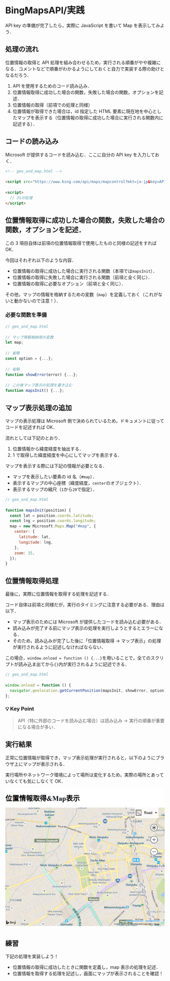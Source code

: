# BingMapsAPI/実践

API key の準備が完了したら，実際に JavaScript を書いて Map を表示してみよう．

## 処理の流れ

位置情報の取得と API 処理を組み合わせるため，実行される順番がやや複雑になる．コメントなどで順番がわかるようにしておくと自力で実装する際の助けとなるだろう．

1. API を使用するためのコード読み込み．
2. 位置情報取得に成功した場合の関数，失敗した場合の関数，オプションを記述．
3. 位置情報の取得（前項での処理と同様）
4. 位置情報が取得できた場合は，id 指定した HTML 要素に現在地を中心としたマップを表示する（位置情報の取得に成功した場合に実行される関数内に記述する）．

## コードの読み込み

Microsoft が提供するコードを読み込む．ここに自分の API key を入力しておく．

```html
<!-- geo_and_map.html -->

<script src="https://www.bing.com/api/maps/mapcontrol?mkt=ja-jp&key=API_KEY"></script>

<script>
  // JSの処理
</script>
```

## 位置情報取得に成功した場合の関数，失敗した場合の関数，オプションを記述．

この 3 項目自体は前項の位置情報取得で使用したものと同様の記述をすれば OK．

今回はそれぞれ以下のような内容．

- 位置情報の取得に成功した場合に実行される関数（本項では`mapsInit`）．
- 位置情報の取得に失敗した場合に実行される関数（前項と全く同じ）．
- 位置情報の取得に必要なオプション（前項と全く同じ）．

その他，マップの情報を格納するための変数（`map`）を定義しておく（これがないと動かないので注意！）．

### 必要な関数を準備

```js
// geo_and_map.html

// マップ情報格納用の変数
let map;

// 省略
const option = {...};

// 省略
function showError(error) {...};

// この後マップ表示の処理を書き込む
function mapsInit() {...};

```

## マップ表示処理の追加

マップの表示処理は Microsoft 側で決められているため，ドキュメントに従ってコードを記述すれば OK．

流れとしては下記のとおり．

1. 位置情報から緯度経度を抽出する．
2. 1 で取得した緯度経度を中心にしてマップを表示する．

マップを表示する際には下記の情報が必要となる．

- マップを表示したい要素の id 名（`#map`）．
- 表示するマップの中心座標（緯度経度，`center`のオブジェクト）．
- 表示するマップの縮尺（`1`から`20`で指定）．

```js
// geo_and_map.html

function mapsInit(position) {
  const lat = position.coords.latitude;
  const lng = position.coords.longitude;
  map = new Microsoft.Maps.Map("#map", {
    center: {
      latitude: lat,
      longitude: lng,
    },
    zoom: 15,
  });
}
```

## 位置情報取得処理

最後に，実際に位置情報を取得する処理を記述する．

コード自体は前項と同様だが，実行のタイミングに注意する必要がある．理由は以下．

- マップ表示のためには Microsoft が提供したコードを読み込む必要がある．
- 読み込みが完了する前にマップ表示の処理を実行しようとするとエラーになる．
- そのため，読み込みが完了した後に「位置情報取得 -> マップ表示」の処理が実行されるように記述しなければならない．

この場合，`window.onload = function () {...}`を用いることで，全てのスクリプトが読み込ま出てから`{}`内が実行されるように記述できる．

```js
// geo_and_map.html

window.onload = function () {
  navigator.geolocation.getCurrentPosition(mapsInit, showError, option);
};
```

### 💡 Key Point

> API（特に外部のコードを読み込む場合）は読み込み -> 実行の順番が重要になる場合が多い．

## 実行結果

正常に位置情報が取得でき，マップ表示処理が実行されると，以下のようにブラウザ上にマップが表示される．

実行場所やネットワーク環境によって場所は変化するため，実際の場所とあっていなくても気にしなくて OK．

![マップ表示結果](./img/js_api_bingmapsapi_result01.png)

## 練習

下記の処理を実装しよう！

- 位置情報の取得に成功したときに関数を定義し，map 表示の処理を記述．
- 位置情報を取得する処理を記述し，画面にマップが表示されることを確認！
